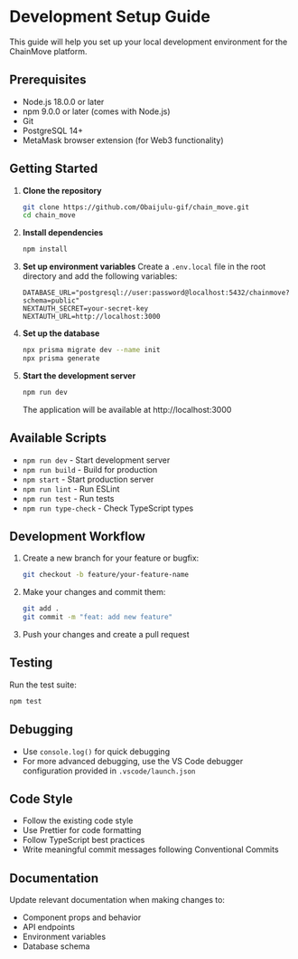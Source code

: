 # Development Setup Guide

This guide will help you set up your local development environment for the ChainMove platform.

## Prerequisites

- Node.js 18.0.0 or later
- npm 9.0.0 or later (comes with Node.js)
- Git
- PostgreSQL 14+
- MetaMask browser extension (for Web3 functionality)

## Getting Started

1. **Clone the repository**
   ```bash
   git clone https://github.com/Obaijulu-gif/chain_move.git
   cd chain_move
   ```

2. **Install dependencies**
   ```bash
   npm install
   ```

3. **Set up environment variables**
   Create a `.env.local` file in the root directory and add the following variables:
   ```env
   DATABASE_URL="postgresql://user:password@localhost:5432/chainmove?schema=public"
   NEXTAUTH_SECRET=your-secret-key
   NEXTAUTH_URL=http://localhost:3000
   ```

4. **Set up the database**
   ```bash
   npx prisma migrate dev --name init
   npx prisma generate
   ```

5. **Start the development server**
   ```bash
   npm run dev
   ```
   The application will be available at http://localhost:3000

## Available Scripts

- `npm run dev` - Start development server
- `npm run build` - Build for production
- `npm start` - Start production server
- `npm run lint` - Run ESLint
- `npm run test` - Run tests
- `npm run type-check` - Check TypeScript types

## Development Workflow

1. Create a new branch for your feature or bugfix:
   ```bash
   git checkout -b feature/your-feature-name
   ```

2. Make your changes and commit them:
   ```bash
   git add .
   git commit -m "feat: add new feature"
   ```

3. Push your changes and create a pull request

## Testing

Run the test suite:
```bash
npm test
```

## Debugging

- Use `console.log()` for quick debugging
- For more advanced debugging, use the VS Code debugger configuration provided in `.vscode/launch.json`

## Code Style

- Follow the existing code style
- Use Prettier for code formatting
- Follow TypeScript best practices
- Write meaningful commit messages following Conventional Commits

## Documentation

Update relevant documentation when making changes to:
- Component props and behavior
- API endpoints
- Environment variables
- Database schema
